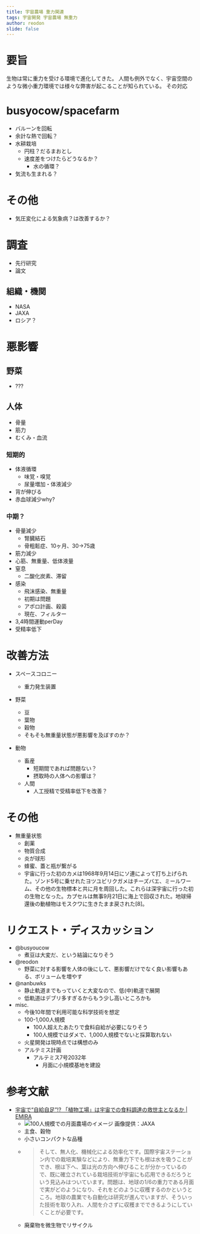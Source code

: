 ```yaml
---
title: 宇宙農場 重力関連
tags: 宇宙開発 宇宙農場 無重力
author: reodon
slide: false
---
```


# 要旨
生物は常に重力を受ける環境で進化してきた。
人間も例外でなく、宇宙空間のような微小重力環境では様々な弊害が起こることが知られている。
その対応

# busyocow/spacefarm
- バルーンを回転
- 余計な熱で回転？
- 水耕栽培
  - 円柱？だるまおとし
  - 速度差をつけたらどうなるか？
    - 水の循環？
- 気流も生まれる？

# その他
- 気圧変化による気象病？は改善するか？

# 調査
- 先行研究
- 論文

## 組織・機関
- NASA
- JAXA
- ロシア？

# 悪影響
## 野菜
- ???

## 人体
- 骨量
- 筋力
- むくみ・血流

### 短期的
- 体液循環
  - 味覚・嗅覚
  - 尿量増加・体液減少
- 背が伸びる
- 赤血球減少why?

### 中期？
- 骨量減少
  - 腎臓結石
  - 骨粗鬆症、10ヶ月、30->75歳
- 筋力減少
- 心筋、無重量、低体液量
- 窒息
  - 二酸化炭素、滞留
- 感染
  - 飛沫感染、無重量
  - 初期は問題
  - アポロ計画、殺菌
  - 現在、フィルター
- 3,4時間運動perDay
- 受精率低下

# 改善方法
- スペースコロニー
  - 重力発生装置


- 野菜
  - 豆
  - 葉物
  - 穀物
  - そもそも無重量状態が悪影響を及ぼすのか？


- 動物
  - 畜産
    - 短期間であれば問題ない？
    - 摂取時の人体への影響は？
  - 人間
    - 人工授精で受精率低下を改善？


# その他
- 無重量状態
  - 創薬
  - 物質合成
  - 炎が球形
  - 蜂蜜、蓋と瓶が繋がる
  - 宇宙に行った初のカメは1968年9月14日にソ連によって打ち上げられた。ゾンド5号に乗せれたヨツユビリクガメはチーズバエ、ミールワーム、その他の生物標本と共に月を周回した。これらは深宇宙に行った初の生物となった。カプセルは無事9月21日に海上で回収された。地球帰還後の動植物はモスクワに生きたまま戻された[8]。

# リクエスト・ディスカッション
- @busyoucow
  - 煮豆は大変だ、という結論になりそう
- @reodon
  - 野菜に対する影響を人体の後にして、悪影響だけでなく良い影響もある、ボリュームを増やす
- @nanbuwks
  - 静止軌道までもっていくと大変なので、低(中)軌道で展開
  - 低軌道はデブリ多すぎるからもう少し高いところかも
- misc.
  - 今後10年間で利用可能な科学技術を想定
  - 100-1,000人規模
    - 100人超えたあたりで食料自給が必要になりそう
    - 100人規模ではダメで、1,000人規模でないと採算取れない
  - 火星開発は現時点では構想のみ
  - アルテミス計画
    - アルテミス7号2032年
      - 月面に小規模基地を建設

# 参考文献
- [宇宙で“自給自足”!? 「植物工場」は宇宙での食料調達の救世主となるか | EMIRA](https://emira-t.jp/special/23071/)
  - ![100人規模での月面農場のイメージ 画像提供：JAXA](./assets/images/emira-t.jp..special..23071.jpg)
  - 主食、穀物
  - 小さいコンパクトな品種
  - > そして、無人化、機械化による効率化です。国際宇宙ステーション内での栽培実験などにより、無重力下でも根は水を吸うことができ、根は下へ、葉は光の方向へ伸びることが分かっているので、既に確立されている栽培技術が宇宙にも応用できるだろうという見込みはついています。問題は、地球の1/6の重力である月面で実がどのようになり、それをどのように収穫するのかというところ。地球の農業でも自動化は研究が進んでいますが、そういった技術を取り入れ、人間を介さずに収穫までできるようにしていくことが必要です。
  - 廃棄物を微生物でリサイクル


